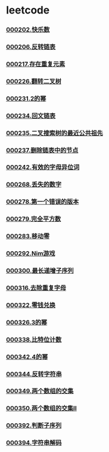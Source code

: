 # leetcode


### [](https://github.com/vjudge/leetcode/tree/master/000201-000400/)
### [000202.快乐数](https://github.com/vjudge/leetcode/tree/master/000201-000400/000202.快乐数)
### [](https://github.com/vjudge/leetcode/tree/master/000201-000400/)
### [000206.反转链表](https://github.com/vjudge/leetcode/tree/master/000201-000400/000206.反转链表)
### [](https://github.com/vjudge/leetcode/tree/master/000201-000400/)
### [000217.存在重复元素](https://github.com/vjudge/leetcode/tree/master/000201-000400/000217.存在重复元素)
### [](https://github.com/vjudge/leetcode/tree/master/000201-000400/)
### [000226.翻转二叉树](https://github.com/vjudge/leetcode/tree/master/000201-000400/000226.翻转二叉树)
### [](https://github.com/vjudge/leetcode/tree/master/000201-000400/)
### [000231.2的幂](https://github.com/vjudge/leetcode/tree/master/000201-000400/000231.2的幂)
### [](https://github.com/vjudge/leetcode/tree/master/000201-000400/)
### [](https://github.com/vjudge/leetcode/tree/master/000201-000400/)
### [000234.回文链表](https://github.com/vjudge/leetcode/tree/master/000201-000400/000234.回文链表)
### [000235.二叉搜索树的最近公共祖先](https://github.com/vjudge/leetcode/tree/master/000201-000400/000235.二叉搜索树的最近公共祖先)
### [](https://github.com/vjudge/leetcode/tree/master/000201-000400/)
### [000237.删除链表中的节点](https://github.com/vjudge/leetcode/tree/master/000201-000400/000237.删除链表中的节点)
### [](https://github.com/vjudge/leetcode/tree/master/000201-000400/)
### [](https://github.com/vjudge/leetcode/tree/master/000201-000400/)
### [000242.有效的字母异位词](https://github.com/vjudge/leetcode/tree/master/000201-000400/000242.有效的字母异位词)
### [](https://github.com/vjudge/leetcode/tree/master/000201-000400/)
### [](https://github.com/vjudge/leetcode/tree/master/000201-000400/)
### [000268.丢失的数字](https://github.com/vjudge/leetcode/tree/master/000201-000400/000268.丢失的数字)
### [](https://github.com/vjudge/leetcode/tree/master/000201-000400/)
### [](https://github.com/vjudge/leetcode/tree/master/000201-000400/)
### [000278.第一个错误的版本](https://github.com/vjudge/leetcode/tree/master/000201-000400/000278.第一个错误的版本)
### [000279.完全平方数](https://github.com/vjudge/leetcode/tree/master/000201-000400/000279.完全平方数)
### [](https://github.com/vjudge/leetcode/tree/master/000201-000400/)
### [000283.移动零](https://github.com/vjudge/leetcode/tree/master/000201-000400/000283.移动零)
### [](https://github.com/vjudge/leetcode/tree/master/000201-000400/)
### [000292.Nim游戏](https://github.com/vjudge/leetcode/tree/master/000201-000400/000292.Nim游戏)
### [](https://github.com/vjudge/leetcode/tree/master/000201-000400/)
### [000300.最长递增子序列](https://github.com/vjudge/leetcode/tree/master/000201-000400/000300.最长递增子序列)
### [](https://github.com/vjudge/leetcode/tree/master/000201-000400/)
### [](https://github.com/vjudge/leetcode/tree/master/000201-000400/)
### [](https://github.com/vjudge/leetcode/tree/master/000201-000400/)
### [000316.去除重复字母](https://github.com/vjudge/leetcode/tree/master/000201-000400/000316.去除重复字母)
### [](https://github.com/vjudge/leetcode/tree/master/000201-000400/)
### [](https://github.com/vjudge/leetcode/tree/master/000201-000400/)
### [000322.零钱兑换](https://github.com/vjudge/leetcode/tree/master/000201-000400/000322.零钱兑换)
### [](https://github.com/vjudge/leetcode/tree/master/000201-000400/)
### [](https://github.com/vjudge/leetcode/tree/master/000201-000400/)
### [](https://github.com/vjudge/leetcode/tree/master/000201-000400/)
### [000326.3的幂](https://github.com/vjudge/leetcode/tree/master/000201-000400/000326.3的幂)
### [](https://github.com/vjudge/leetcode/tree/master/000201-000400/)
### [](https://github.com/vjudge/leetcode/tree/master/000201-000400/)
### [000338.比特位计数](https://github.com/vjudge/leetcode/tree/master/000201-000400/000338.比特位计数)
### [](https://github.com/vjudge/leetcode/tree/master/000201-000400/)
### [000342.4的幂](https://github.com/vjudge/leetcode/tree/master/000201-000400/000342.4的幂)
### [](https://github.com/vjudge/leetcode/tree/master/000201-000400/)
### [000344.反转字符串](https://github.com/vjudge/leetcode/tree/master/000201-000400/000344.反转字符串)
### [](https://github.com/vjudge/leetcode/tree/master/000201-000400/)
### [000349.两个数组的交集](https://github.com/vjudge/leetcode/tree/master/000201-000400/000349.两个数组的交集)
### [000350.两个数组的交集II](https://github.com/vjudge/leetcode/tree/master/000201-000400/000350.两个数组的交集II)
### [](https://github.com/vjudge/leetcode/tree/master/000201-000400/)
### [000392.判断子序列](https://github.com/vjudge/leetcode/tree/master/000201-000400/000392.判断子序列)
### [](https://github.com/vjudge/leetcode/tree/master/000201-000400/)
### [000394.字符串解码](https://github.com/vjudge/leetcode/tree/master/000201-000400/000394.字符串解码)
### [](https://github.com/vjudge/leetcode/tree/master/000201-000400/)
### [](https://github.com/vjudge/leetcode/tree/master/000201-000400/)
